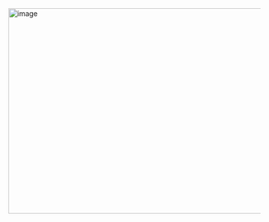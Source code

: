 <img width="609" height="410" alt="image" src="https://github.com/user-attachments/assets/e6a39bcb-de5a-4cb7-af5c-4bb4effa9e6c" />
